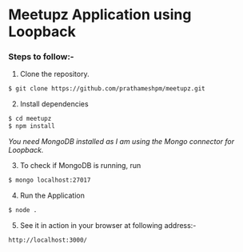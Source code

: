 # Meetupz Application using Loopback

### Steps to follow:-

1) Clone the repository.  
```sh
$ git clone https://github.com/prathameshpm/meetupz.git
```
2) Install dependencies
```sh
$ cd meetupz
$ npm install
```
*You need MongoDB installed as I am using the Mongo connector for Loopback.*

3) To check if MongoDB is running, run
```sh
$ mongo localhost:27017
```
4) Run the Application
```sh
$ node .
```
5) See it in action in your browser at following address:-
```sh
http://localhost:3000/
```
